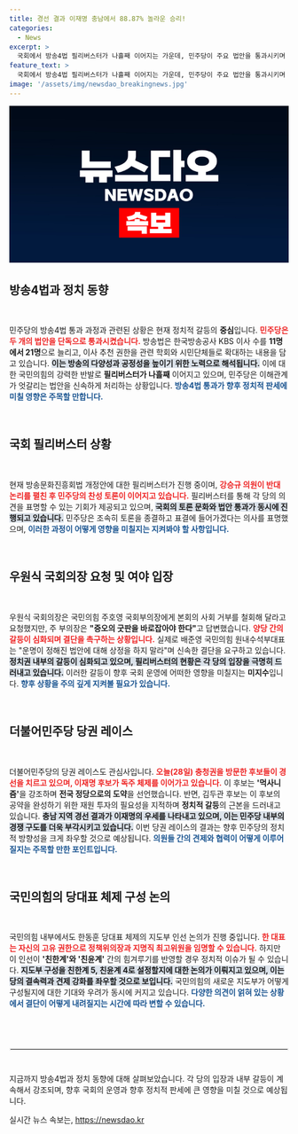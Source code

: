 ```yaml
---
title: 경선 결과 이재명 충남에서 88.87% 놀라운 승리!
categories:
  - News
excerpt: >
  국회에서 방송4법 필리버스터가 나흘째 이어지는 가운데, 민주당이 주요 법안을 통과시키며 강행 처리하는 모습입니다. 찬반 논쟁이 격화되고 있는 정치 현장을 놓치지 마세요!
feature_text: >
  국회에서 방송4법 필리버스터가 나흘째 이어지는 가운데, 민주당이 주요 법안을 통과시키며 강행 처리하는 모습입니다. 찬반 논쟁이 격화되고 있는 정치 현장을 놓치지 마세요!
image: '/assets/img/newsdao_breakingnews.jpg'
---
```


<p><img src="/assets/img/newsdao_breakingnews.jpg" alt="firstkoreanews 속보" /></p>

<h2 data-ke-size="size26">방송4법과 정치 동향</h2>

<p data-ke-size="size16">&nbsp;</p>

<p>민주당의 방송4법 통과 과정과 관련된 상황은 현재 정치적 갈등의 <strong>중심</strong>입니다. <b><span style="color: #ee2323;">민주당은 두 개의 법안을 단독으로 통과시켰습니다.</span></b> 방송법은 한국방송공사 KBS 이사 수를 <strong>11명에서 21명</strong>으로 늘리고, 이사 추천 권한을 관련 학회와 시민단체들로 확대하는 내용을 담고 있습니다. <b><span style="background-color: #21538527;">이는 방송의 다양성과 공정성을 높이기 위한 노력으로 해석됩니다.</span></b> 이에 대한 국민의힘의 강력한 반발로 <strong>필리버스터가 나흘째</strong> 이어지고 있으며, 민주당은 이해관계가 엇갈리는 법안을 신속하게 처리하는 상황입니다. <b><span style="color: #1a5490;">방송4법 통과가 향후 정치적 판세에 미칠 영향은 주목할 만합니다.</span></b></p>

<p data-ke-size="size16">&nbsp;</p>

<h2 data-ke-size="size26">국회 필리버스터 상황</h2>

<p data-ke-size="size16">&nbsp;</p>

<p>현재 방송문화진흥회법 개정안에 대한 필리버스터가 진행 중이며, <b><span style="color: #ee2323;">강승규 의원이 반대 논리를 펼친 후 민주당의 찬성 토론이 이어지고 있습니다.</span></b> 필리버스터를 통해 각 당의 의견을 표명할 수 있는 기회가 제공되고 있으며, <b><span style="background-color: #21538527;">국회의 토론 문화와 법안 통과가 동시에 진행되고 있습니다.</span></b> 민주당은 조속히 토론을 종결하고 표결에 들어가겠다는 의사를 표명했으며, <b><span style="color: #1a5490;">이러한 과정이 어떻게 영향을 미칠지는 지켜봐야 할 사항입니다.</span></b></p>

<p data-ke-size="size16">&nbsp;</p>

<h2 data-ke-size="size26">우원식 국회의장 요청 및 여야 입장</h2>

<p data-ke-size="size16">&nbsp;</p>

<p>우원식 국회의장은 국민의힘 주호영 국회부의장에게 본회의 사회 거부를 철회해 달라고 요청했지만, 주 부의장은 <strong>"증오의 굿판을 바로잡아야 한다"</strong>고 답변했습니다. <b><span style="color: #ee2323;">양당 간의 갈등이 심화되며 결단을 촉구하는 상황입니다.</span></b> 실제로 배준영 국민의힘 원내수석부대표는 "운명이 정해진 법안에 대해 상정을 하지 말라"며 신속한 결단을 요구하고 있습니다. <b><span style="background-color: #21538527;">정치권 내부의 갈등이 심화되고 있으며, 필리버스터의 현황은 각 당의 입장을 극명히 드러내고 있습니다.</span></b> 이러한 갈등이 향후 국회 운영에 어떠한 영향을 미칠지는 <strong>미지수</strong>입니다. <b><span style="color: #1a5490;">향후 상황을 주의 깊게 지켜볼 필요가 있습니다.</span></b></p>

<p data-ke-size="size16">&nbsp;</p>

<h2 data-ke-size="size26">더불어민주당 당권 레이스</h2>

<p data-ke-size="size16">&nbsp;</p>

<p>더불어민주당의 당권 레이스도 관심사입니다. <b><span style="color: #ee2323;">오늘(28일) 충청권을 방문한 후보들이 경선을 치르고 있으며, 이재명 후보가 독주 체제를 이어가고 있습니다.</span></b> 이 후보는 <strong>'먹사니즘'</strong>을 강조하며 <strong>전국 정당으로의 도약</strong>을 선언했습니다. 반면, 김두관 후보는 이 후보의 공약을 완성하기 위한 재원 투자의 필요성을 지적하며 <strong>정치적 갈등</strong>의 근본을 드러내고 있습니다. <b><span style="background-color: #21538527;">충남 지역 경선 결과가 이재명의 우세를 나타내고 있으며, 이는 민주당 내부의 경쟁 구도를 더욱 부각시키고 있습니다.</span></b> 이번 당권 레이스의 결과는 향후 민주당의 정치적 방향성을 크게 좌우할 것으로 예상됩니다. <b><span style="color: #1a5490;">의원들 간의 견제와 협력이 어떻게 이루어질지는 주목할 만한 포인트입니다.</span></b></p>

<p data-ke-size="size16">&nbsp;</p>

<h2 data-ke-size="size26">국민의힘의 당대표 체제 구성 논의</h2>

<p data-ke-size="size16">&nbsp;</p>

<p>국민의힘 내부에서도 한동훈 당대표 체제의 지도부 인선 논의가 진행 중입니다. <b><span style="color: #ee2323;">한 대표는 자신의 고유 권한으로 정책위의장과 지명직 최고위원을 임명할 수 있습니다.</span></b> 하지만 이 인선이 <strong>'친한계'와 '친윤계'</strong> 간의 힘겨루기를 반영할 경우 정치적 이슈가 될 수 있습니다. <b><span style="background-color: #21538527;">지도부 구성을 친한계 5, 친윤계 4로 설정할지에 대한 논의가 이뤄지고 있으며, 이는 당의 결속력과 견제 강화를 좌우할 것으로 보입니다.</span></b> 국민의힘의 새로운 지도부가 어떻게 구성될지에 대한 기대와 우려가 동시에 커지고 있습니다. <b><span style="color: #1a5490;">다양한 의견이 얽혀 있는 상황에서 결단이 어떻게 내려질지는 시간에 따라 변할 수 있습니다.</span></b></p>

<p data-ke-size="size16">&nbsp;</p>

<hr style="border: 2px solid #f0f0f0; margin: 40px 0;">

<p data-ke-size="size16">지금까지 방송4법과 정치 동향에 대해 살펴보았습니다. 각 당의 입장과 내부 갈등이 계속해서 강조되며, 향후 국회의 운영과 향후 정치적 판세에 큰 영향을 미칠 것으로 예상됩니다.</p>
실시간 뉴스 속보는, <a href="https://newsdao.kr" rel="dofollow">https://newsdao.kr</a>


